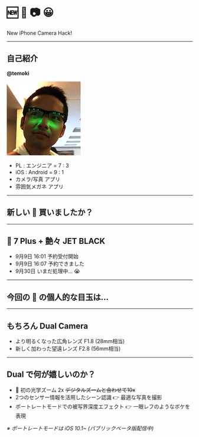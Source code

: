 # 🆕 📱 📷 😀

New iPhone Camera Hack!

---

## 自己紹介

**@temoki**

![profile](SlideImages/profile.jpg)

* PL : エンジニア = 7 : 3
* iOS : Android = 9 : 1
* カメラ/写真 アプリ
* 雰囲気メガネ アプリ

---

## 新しい 📱 買いましたか？

---

## 📱 7 Plus + 艶々 JET BLACK

* 9月9日 16:01 予約受付開始
* 9月9日 16:07 予約できました
* 9月30日 いまだ処理中... 😭

---

## 今回の 📱 の個人的な目玉は...

---

## もちろん Dual Camera

* より明るくなった広角レンズ F1.8 (28mm相当)
* 新しく加わった望遠レンズ F2.8 (56mm相当)

---

## Dual で何が嬉しいのか？

* 📱 初の光学ズーム 2x ~~デジタルズームと合わせて10x~~
* 2つのセンサー情報を活用したシーン認識 👉 最適な写真を撮影
* ポートレートモードでの被写界深度エフェクト 👉 一眼レフのようなボケを表現

*※ ポートレートモードは iOS 10.1~ (パブリックベータ版配信中)*
